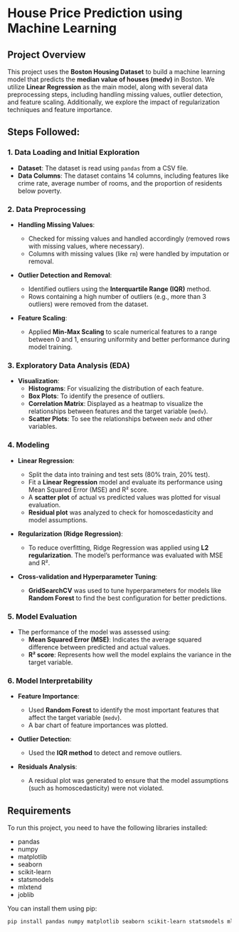 # House Price Prediction using Machine Learning

## Project Overview

This project uses the **Boston Housing Dataset** to build a machine learning model that predicts the **median value of houses (medv)** in Boston. We utilize **Linear Regression** as the main model, along with several data preprocessing steps, including handling missing values, outlier detection, and feature scaling. Additionally, we explore the impact of regularization techniques and feature importance.

## Steps Followed:

### 1. **Data Loading and Initial Exploration**

- **Dataset**: The dataset is read using `pandas` from a CSV file.
- **Data Columns**: The dataset contains 14 columns, including features like crime rate, average number of rooms, and the proportion of residents below poverty.

### 2. **Data Preprocessing**

- **Handling Missing Values**: 
    - Checked for missing values and handled accordingly (removed rows with missing values, where necessary).
    - Columns with missing values (like `rm`) were handled by imputation or removal.
  
- **Outlier Detection and Removal**:
    - Identified outliers using the **Interquartile Range (IQR)** method.
    - Rows containing a high number of outliers (e.g., more than 3 outliers) were removed from the dataset.

- **Feature Scaling**:
    - Applied **Min-Max Scaling** to scale numerical features to a range between 0 and 1, ensuring uniformity and better performance during model training.

### 3. **Exploratory Data Analysis (EDA)**

- **Visualization**:
    - **Histograms**: For visualizing the distribution of each feature.
    - **Box Plots**: To identify the presence of outliers.
    - **Correlation Matrix**: Displayed as a heatmap to visualize the relationships between features and the target variable (`medv`).
    - **Scatter Plots**: To see the relationships between `medv` and other variables.
  
### 4. **Modeling**

- **Linear Regression**:
    - Split the data into training and test sets (80% train, 20% test).
    - Fit a **Linear Regression** model and evaluate its performance using Mean Squared Error (MSE) and R² score.
    - A **scatter plot** of actual vs predicted values was plotted for visual evaluation.
    - **Residual plot** was analyzed to check for homoscedasticity and model assumptions.

- **Regularization (Ridge Regression)**:
    - To reduce overfitting, Ridge Regression was applied using **L2 regularization**. The model’s performance was evaluated with MSE and R².

- **Cross-validation and Hyperparameter Tuning**:
    - **GridSearchCV** was used to tune hyperparameters for models like **Random Forest** to find the best configuration for better predictions.
  
### 5. **Model Evaluation**

- The performance of the model was assessed using:
    - **Mean Squared Error (MSE)**: Indicates the average squared difference between predicted and actual values.
    - **R² score**: Represents how well the model explains the variance in the target variable.

### 6. **Model Interpretability**

- **Feature Importance**: 
    - Used **Random Forest** to identify the most important features that affect the target variable (`medv`).
    - A bar chart of feature importances was plotted.

- **Outlier Detection**: 
    - Used the **IQR method** to detect and remove outliers.
  
- **Residuals Analysis**:
    - A residual plot was generated to ensure that the model assumptions (such as homoscedasticity) were not violated.

## Requirements

To run this project, you need to have the following libraries installed:

- pandas
- numpy
- matplotlib
- seaborn
- scikit-learn
- statsmodels
- mlxtend
- joblib

You can install them using pip:

```bash
pip install pandas numpy matplotlib seaborn scikit-learn statsmodels mlxtend joblib
  
